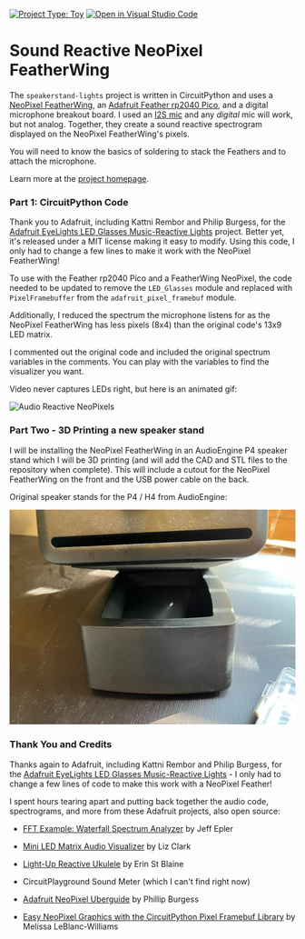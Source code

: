 [![Project Type: Toy](https://img.shields.io/badge/project%20type-toy-blue)](https://project-types.github.io/#toy)
[![Open in Visual Studio Code](https://open.vscode.dev/badges/open-in-vscode.svg)](https://open.vscode.dev/prcutler/speakerstand-lights)


# Sound Reactive NeoPixel FeatherWing 

The `speakerstand-lights` project is written in CircuitPython and     uses a [NeoPixel FeatherWing](https://www.adafruit.com/product/3124), an [Adafruit Feather rp2040 Pico](https://learn.adafruit.com/adafruit-feather-rp2040-pico), and a digital microphone breakout board. I used an [I2S mic](https://learn.adafruit.com/adafruit-i2s-mems-microphone-breakout) and any *digital* mic will work, but not analog. Together, they create a sound reactive spectrogram displayed on the NeoPixel FeatherWing's pixels.

You will need to know the basics of soldering to stack the Feathers and to attach the microphone.

Learn more at the [project homepage](pictures/neopixel-feather.gif).

### Part 1: CircuitPython Code

Thank you to Adafruit, including Kattni Rembor and Philip Burgess, for the [Adafruit EyeLights LED Glasses Music-Reactive Lights](https://learn.adafruit.com/adafruit-eyelights-led-glasses-and-driver/music-reactive-lights) project.  Better yet, it's released under a MIT license making it easy to modify.  Using this code, I only had to change a few lines to make it work with the NeoPixel FeatherWing!

To use with the Feather rp2040 Pico and a FeatherWing NeoPixel, the code needed to be updated to remove the `LED_Glasses` module and replaced with `PixelFramebuffer` from the `adafruit_pixel_framebuf` module.

Additionally, I reduced the spectrum the microphone listens for as the NeoPixel FeatherWing has less pixels (8x4) than the original code's 13x9 LED matrix.

I commented out the original code and included the original spectrum variables in the comments.  You can play with the variables to find the visualizer you want.

Video never captures LEDs right, but here is an animated gif:

![Audio Reactive NeoPixels](https://paulcutler.org/project/speakerstand-lights/speakerstand-featherwing.gif)

### Part Two - 3D Printing a new speaker stand

I will be installing the NeoPixel FeatherWing in an AudioEngine P4 speaker stand which I will be 3D printing (and will add the CAD and STL files to the repository when complete).  This will include a cutout for the NeoPixel FeatherWing on the front and the USB power cable on the back.

Original speaker stands for the P4 / H4 from AudioEngine:

![Original speaker stands for the P4 / H4 from AudioEngine:](/pictures/p4-speakerstand.jpg)

### Thank You and Credits

Thanks again to Adafruit, including Kattni Rembor and Philip Burgess, for the [Adafruit EyeLights LED Glasses Music-Reactive Lights](https://learn.adafruit.com/adafruit-eyelights-led-glasses-and-driver/music-reactive-lights)  -  I only had to change a few lines of code to make this work with a NeoPixel Feather!

I spent hours tearing apart and putting back together the audio code, spectrograms, and more from these Adafruit projects, also open source:

* [FFT Example: Waterfall Spectrum Analyzer](https://learn.adafruit.com/ulab-crunch-numbers-fast-with-circuitpython/overview ) by Jeff Epler

* [Mini LED Matrix Audio Visualizer](https://learn.adafruit.com/mini-led-matrix-audio-visualizer/code-the-mini-led-matrix-audio-visualizer) by Liz Clark

* [Light-Up Reactive Ukulele](https://learn.adafruit.com/light-up-reactive-ukulele) by Erin St Blaine

* CircuitPlayground Sound Meter (which I can't find right now)

* [Adafruit NeoPixel Uberguide](https://learn.adafruit.com/adafruit-neopixel-uberguide) by Phillip Burgess

* [Easy NeoPixel Graphics with the CircuitPython Pixel Framebuf Library](https://learn.adafruit.com/easy-neopixel-graphics-with-the-circuitpython-pixel-framebuf-library) by Melissa LeBlanc-Williams
